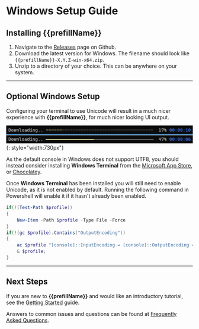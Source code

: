 # Windows Setup Guide

## Installing {{prefillName}}

1.  Navigate to the [Releases](https://github.com/tpill90/{{repo_name}}/releases) page on Github.
2.  Download the latest version for Windows.  The filename should look like `{{prefillName}}-X.Y.Z-win-x64.zip`.
3.  Unzip to a directory of your choice.  This can be anywhere on your system.

-----

## Optional Windows Setup

Configuring your terminal to use Unicode will result in a much nicer experience with **{{prefillName}}**, for much nicer looking UI output.

![UTF8 Comparison](images/ConsoleWithUtf8.png){: style="width:730px"}

As the default console in Windows does not support UTF8, you should instead consider installing **Windows Terminal** from the [Microsoft App Store](https://apps.microsoft.com/store/detail/windows-terminal/9N0DX20HK701), or [Chocolatey](https://community.chocolatey.org/packages/microsoft-windows-terminal).

Once **Windows Terminal** has been installed you will still need to enable Unicode, as it is not enabled by default. Running the following command in Powershell will enable it if it hasn't already been enabled.

```powershell
if(!(Test-Path $profile))
{
    New-Item -Path $profile -Type File -Force
}
if(!(gc $profile).Contains("OutputEncoding")) 
{ 
    ac $profile "[console]::InputEncoding = [console]::OutputEncoding = [System.Text.UTF8Encoding]::new()";
    & $profile; 
}
```

-----

## Next Steps

If you are new to **{{prefillName}}** and would like an introductory tutorial, see the [Getting Started](https://github.com/tpill90/{{repo_name}}#getting-started) guide. 

Answers to common issues and questions can be found at [Frequently Asked Questions](https://github.com/tpill90/{{repo_name}}#frequently-asked-questions).  
